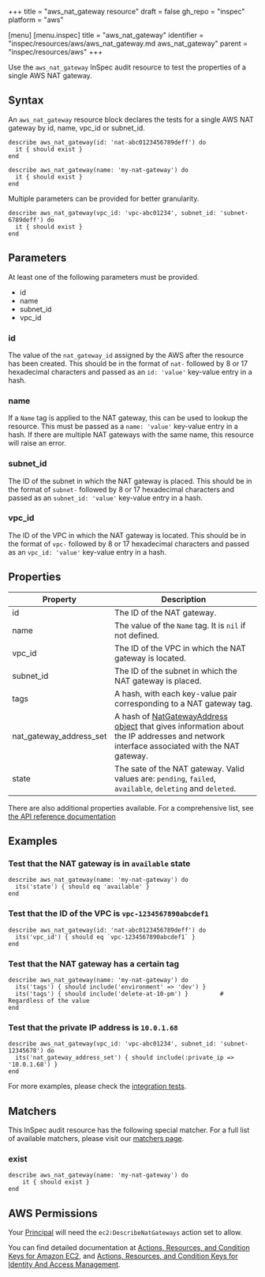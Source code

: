 +++
title = "aws_nat_gateway resource"
draft = false
gh_repo = "inspec"
platform = "aws"

[menu]
  [menu.inspec]
    title = "aws_nat_gateway"
    identifier = "inspec/resources/aws/aws_nat_gateway.md aws_nat_gateway"
    parent = "inspec/resources/aws"
+++

Use the `aws_nat_gateway` InSpec audit resource to test the properties of a single AWS NAT gateway.

## Syntax

An `aws_nat_gateway` resource block declares the tests for a single AWS NAT gateway by id, name, vpc_id or subnet_id.

    describe aws_nat_gateway(id: 'nat-abc0123456789deff') do
      it { should exist }
    end

    describe aws_nat_gateway(name: 'my-nat-gateway') do
      it { should exist }
    end

Multiple parameters can be provided for better granularity.

    describe aws_nat_gateway(vpc_id: 'vpc-abc01234', subnet_id: 'subnet-6789deff') do
      it { should exist }
    end

## Parameters

At least one of the following parameters must be provided.

- id
- name
- subnet_id
- vpc_id

### id

The value of the `nat_gateway_id` assigned by the AWS after the resource has been created.
This should be in the format of `nat-` followed by 8 or 17 hexadecimal characters and passed as an `id: 'value'` key-value entry in a hash.

### name

If a `Name` tag is applied to the NAT gateway, this can be used to lookup the resource.
This must be passed as a `name: 'value'` key-value entry in a hash.
If there are multiple NAT gateways with the same name, this resource will raise an error.

### subnet_id

The ID of the subnet in which the NAT gateway is placed.
This should be in the format of `subnet-` followed by 8 or 17 hexadecimal characters and passed as an `subnet_id: 'value'` key-value entry in a hash.

### vpc_id

The ID of the VPC in which the NAT gateway is located.
This should be in the format of `vpc-` followed by 8 or 17 hexadecimal characters and passed as an `vpc_id: 'value'` key-value entry in a hash.

## Properties

| Property                | Description                                                                                                                                                                                                                  |
| ----------------------- | ---------------------------------------------------------------------------------------------------------------------------------------------------------------------------------------------------------------------------- |
| id                      | The ID of the NAT gateway.                                                                                                                                                                                                   |
| name                    | The value of the `Name` tag. It is `nil` if not defined.                                                                                                                                                                     |
| vpc_id                  | The ID of the VPC in which the NAT gateway is located.                                                                                                                                                                       |
| subnet_id               | The ID of the subnet in which the NAT gateway is placed.                                                                                                                                                                     |
| tags                    | A hash, with each key-value pair corresponding to a NAT gateway tag.                                                                                                                                                         |
| nat_gateway_address_set | A hash of [NatGatewayAddress object](https://docs.aws.amazon.com/AWSEC2/latest/APIReference/API_NatGatewayAddress.html) that gives information about the IP addresses and network interface associated with the NAT gateway. |
| state                   | The sate of the NAT gateway. Valid values are: `pending`, `failed`, `available`, `deleting` and `deleted`.                                                                                                                   |

There are also additional properties available. For a comprehensive list, see [the API reference documentation](https://docs.aws.amazon.com/AWSEC2/latest/APIReference/API_NatGateway.html)

## Examples

### Test that the NAT gateway is in `available` state

    describe aws_nat_gateway(name: 'my-nat-gateway') do
      its('state') { should eq 'available' }
    end

### Test that the ID of the VPC is `vpc-1234567890abcdef1`

    describe aws_nat_gateway(id: 'nat-abc0123456789deff') do
      its('vpc_id') { should eq `vpc-1234567890abcdef1` }
    end

### Test that the NAT gateway has a certain tag

    describe aws_nat_gateway(name: 'my-nat-gateway') do
      its('tags') { should include('environment' => 'dev') }
      its('tags') { should include('delete-at-10-pm') }         # Regardless of the value
    end

### Test that the private IP address is `10.0.1.68`

    describe aws_nat_gateway(vpc_id: 'vpc-abc01234', subnet_id: 'subnet-12345678') do
      its('nat_gateway_address_set') { should include(:private_ip => '10.0.1.68') }
    end

For more examples, please check the [integration tests](../../test/integration/verify/controls/aws_nat_gateway.rb).

## Matchers

This InSpec audit resource has the following special matcher. For a full list of
available matchers, please visit our [matchers page](/inspec/matchers/).

### exist

    describe aws_nat_gateway(name: 'my-nat-gateway') do
        it { should exist }
    end

## AWS Permissions

Your [Principal](https://docs.aws.amazon.com/IAM/latest/UserGuide/intro-structure.html#intro-structure-principal) will need the `ec2:DescribeNatGateways` action set to allow.

You can find detailed documentation at [Actions, Resources, and Condition Keys for Amazon EC2](https://docs.aws.amazon.com/IAM/latest/UserGuide/list_amazonec2.html), and [Actions, Resources, and Condition Keys for Identity And Access Management](https://docs.aws.amazon.com/IAM/latest/UserGuide/list_identityandaccessmanagement.html).
